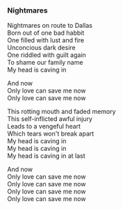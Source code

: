 ### Nightmares

Nightmares on route to Dallas  
Born out of one bad habbit  
One filled with lust and fire  
Unconcious dark desire  
One riddled with guilt again  
To shame our family name  
My head is caving in

And now  
Only love can save me now  
Only love can save me now

This rotting mouth and faded memory  
This self-inflicted awful injury  
Leads to a vengeful heart  
Which tears won't break apart  
My head is caving in  
My head is caving in  
My head is caving in at last  

And now  
Only love can save me now  
Only love can save me now  
Only love can save me now  
Only love can save me now